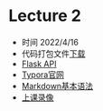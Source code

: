 Lecture 2 
====

* 时间 2022/4/16
* 代码打包文件[下载](https://raw.githubusercontent.com/JSYRD/ECNUCS_Programming_Club/main/Clubbbbbb/Lecture2/sources.zip)
* [Flask API](https://flask.palletsprojects.com/en/1.0.x/api/)
* [Typora官网](https://typoraio.cn/)
* [Markdown基本语法](https://www.feipa.top/MBlogs/MarkdownNote.html)
* [上课录像](https://www.bilibili.com/video/BV1GA4y1Q7MY/)

